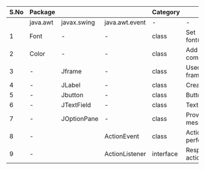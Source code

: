 | S.No | Package  |             |                | Category  | Use                            |
| ---- | -------- | ----------- | -------------- | --------- | ------------------------------ |
|      | java.awt | javax.swing | java.awt.event | -         | -                              |
| 1    | Font     | -           | -              | class     | Set font(family,size,style)    |
| 2    | Color    | -           | -              | class     | Add colors to components       |
| 3    | -        | Jframe      | -              | class     | Used to create frames          |
| 4    | -        | JLabel      | -              | class     | Create Labels                  |
| 5    | -        | Jbutton     | -              | class     | Buttons                        |
| 6    | -        | JTextField  | -              | class     | Text Fields                    |
| 7    | -        | JOptionPane | -              | class     | Provide pop-up messages        |
| 8    | -        |             | ActionEvent    | class     | Action Events can be performed |
| 9    | -        |             | ActionListener | interface | Responsible for user actions   |
